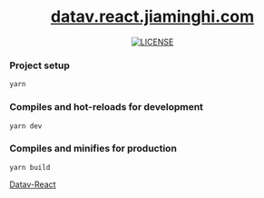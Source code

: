 <h1 align="center"><a href="http://datav-react.jiaminghi.com/">datav.react.jiaminghi.com</a></h1>

<p align="center">
    <a href="https://github.com/DataV-Team/datav-react.jiaminghi.com/blob/master/LICENSE"><img src="https://img.shields.io/github/license/DataV-Team/datav-react.jiaminghi.com.svg" alt="LICENSE" /> </a>
</p>

### Project setup

```shell
yarn
```

### Compiles and hot-reloads for development

```shell
yarn dev
```

### Compiles and minifies for production

```shell
yarn build
```

[Datav-React](https://github.com/DataV-Team/DataV-React)
